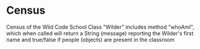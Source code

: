 # Census
Census of the Wild Code School
Class "Wilder" includes method "whoAmI", which when called will return a String (message) 
reporting the Wilder's first name and true/false if people (objects) are present in the classroom

